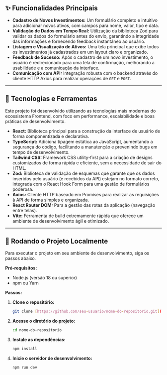 ## ✨ Funcionalidades Principais

* **Cadastro de Novos Investimentos:** Um formulário completo e intuitivo para adicionar novos ativos, com campos para nome, valor, tipo e data.
* **Validação de Dados em Tempo Real:** Utilização da biblioteca Zod para validar os dados do formulário antes do envio, garantindo a integridade das informações e fornecendo feedback instantâneo ao usuário.
* **Listagem e Visualização de Ativos:** Uma tela principal que exibe todos os investimentos já cadastrados em um layout claro e organizado.
* **Feedback de Sucesso:** Após o cadastro de um novo investimento, o usuário é redirecionado para uma tela de confirmação, melhorando a usabilidade e a comunicação da interface.
* **Comunicação com API:** Integração robusta com o backend através do cliente HTTP Axios para realizar operações de `GET` e `POST`.

---

## 🚀 Tecnologias e Ferramentas

Este projeto foi desenvolvido utilizando as tecnologias mais modernas do ecossistema Frontend, com foco em performance, escalabilidade e boas práticas de desenvolvimento.

* **React:** Biblioteca principal para a construção da interface de usuário de forma componentizada e declarativa.
* **TypeScript:** Adiciona tipagem estática ao JavaScript, aumentando a segurança do código, facilitando a manutenção e prevenindo bugs em tempo de desenvolvimento.
* **Tailwind CSS:** Framework CSS utility-first para a criação de designs customizados de forma rápida e eficiente, sem a necessidade de sair do HTML.
* **Zod:** Biblioteca de validação de esquemas que garante que os dados inseridos pelo usuário (e recebidos da API) estejam no formato correto, integrada com o React Hook Form para uma gestão de formulários poderosa.
* **Axios:** Cliente HTTP baseado em Promises para realizar as requisições à API de forma simples e organizada.
* **React Router DOM:** Para a gestão das rotas da aplicação (navegação entre telas).
* **Vite:** Ferramenta de build extremamente rápida que oferece um ambiente de desenvolvimento ágil e otimizado.

---

## 🔧 Rodando o Projeto Localmente

Para executar o projeto em seu ambiente de desenvolvimento, siga os passos abaixo.

**Pré-requisitos:**
* Node.js (versão 18 ou superior)
* npm ou Yarn

**Passos:**

1.  **Clone o repositório:**
    ```bash
    git clone [https://github.com/seu-usuario/nome-do-repositorio.git](https://github.com/seu-usuario/nome-do-repositorio.git)
    ```

2.  **Acesse o diretório do projeto:**
    ```bash
    cd nome-do-repositorio
    ```

3.  **Instale as dependências:**
    ```bash
    npm install
    ```

4.  **Inicie o servidor de desenvolvimento:**
    ```bash
    npm run dev
    ```
